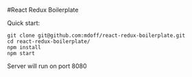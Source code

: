 #React Redux Boilerplate

Quick start:
```
git clone git@github.com:mdoff/react-redux-boilerplate.git
cd react-redux-boilerplate/
npm install
npm start
```
Server will run on port 8080
